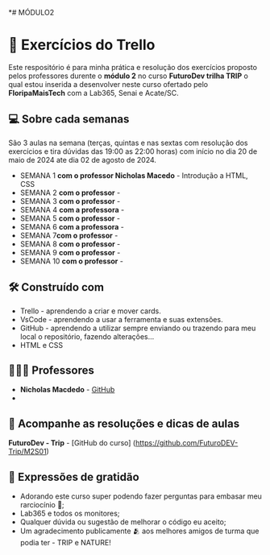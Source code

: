 *# MÓDULO2

# 🚦 Exercícios do Trello

Este respositório é para minha prática e resolução dos exercícios proposto pelos professores durente o **módulo 2** no curso **FuturoDev trilha TRIP** o qual estou inserida a desenvolver neste curso ofertado pelo **FloripaMaisTech** com a Lab365, Senai e Acate/SC.


## 💻 Sobre cada semanas

São 3 aulas na semana (terças, quintas e nas sextas com resolução dos exercícios e tira dúvidas das 19:00 as 22:00 horas) com início no dia 20 de maio de 2024 ate dia 02 de agosto de 2024.

* SEMANA 1 **com o professor Nicholas Macedo**
       - Introdução a HTML, CSS
* SEMANA 2 **com o professor**
       - 
* SEMANA 3 **com o professor**
       - 
* SEMANA 4 **com a professora**
       - 
* SEMANA 5 **com o professor**
       - 
* SEMANA 6 **com a professora**
       - 
* SEMANA 7**com o professor**
       - 
* SEMANA 8 **com o professor**
       - 
* SEMANA 9 **com o professor** 
       - 
* SEMANA 10 **com o professor** 
       - 


## 🛠️ Construído com

- Trello - aprendendo a criar e mover cards.
- VsCode - aprendendo a usar a ferramenta e suas extensões.
- GitHub - aprendendo a utilizar sempre enviando ou trazendo para meu local o repositório, fazendo alterações...
- HTML e CSS
  

## 🧑🏻‍🏫 Professores

* **Nicholas Macdedo** - [GitHub](https://github.com/nicholasmacedoo)
*  

## 📄 Acompanhe as resoluções e dicas de aulas

**FuturoDev - Trip** - [GitHub do curso] (https://github.com/FuturoDEV-Trip/M2S01)


## 🎁 Expressões de gratidão

* Adorando este curso super podendo fazer perguntas para embasar meu rarciocínio 📢;
* Lab365 e todos os monitores;
* Qualquer dúvida ou sugestão de melhorar o código eu aceito;
* Um agradecimento publicamente 🫂 aos melhores amigos de turma que podia ter - TRIP e NATURE!
